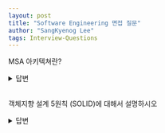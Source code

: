 ```yaml
---
layout: post
title: "Software Engineering 면접 질문"
author: "SangKyenog Lee"
tags: Interview-Questions
---
```


MSA 아키텍쳐란?
<details markdown="1">
<summary>답변</summary>

`하나의 큰 어플리케이션을 여러개의 작은 어플리케이션으로 쪼개어 변경과 조합이 가능하도록 만든 아키텍쳐로 Monolithic Architecture와 대비되는 아키텍쳐 입니다. 각 서비스는 독립적이기 때문에 배포, 확장 그리고 장애 대응면에서 장점을 가집니다. 또한 각 서비스에 가장 적절한 프로그래밍 언어를 사용함으로써 폴리그랏 프로그래밍이 가능해집니다. 하지만 각 서비스 간에 API로 통신하기 때문에 한 프로세스 내에서 통신하는 Monolithic Architecture에 비해 성능면에서 단점을 가지고 데이터가 여러 서비스에 걸쳐 분산되므로 한 번에 조회하거나 정합성을 관리하기 어렵습니다. 또한 서비스가 분리되어 있기 때문에 테스트와 트랜잭션의 복잡도가 증가합니다.`

</details>

<br>

객체지향 설계 5원칙 (SOLID)에 대해서 설명하시오
<details markdown="1">
<summary>답변</summary>

`첫번째, 단일 책임 원칙은 객체는 단 하나의 책임만 가져야 한다는 원칙을 말합니다. 두번째, 개방-폐쇄 원칙은 확장에 대해서는 개방적이고 변경에 대해서는 폐쇄적으로 설계해야 한다는 의미입니다. 세번째, 리스코프 치환 원칙은 상위 타입의 객체를 하위 타입의 객체로 치환해도 상위 타입을 사용하는 프로그램은 정상적으로 동작해야 한다는 것을 의미합니다. 네번째, 인터페이스 분리 원칙은 자신이 이용하지 않는 메서드에 의존하지 않아야 한다는 원칙입니다. 이말은 인터페이스를 기능별로 세세하게 나누는 게 좋다는 의미입니다. 마지막으로 의존 역전 원칙은 고수준 모듈은 저수준 모듈의 구현에 의존해서는 안 된다는 것인데, 저수준 모듈이 고수준 모듈에서 정의한 추상 타입에 의존해야 한다는 의미입니다.`

</details>

<br>